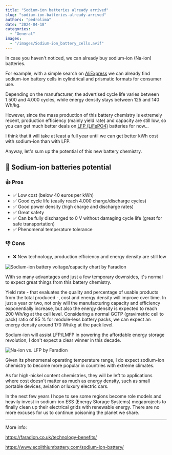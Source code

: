```yaml
---
title: "Sodium-ion batteries already arrived"
slug: "sodium-ion-batteries-already-arrived"
authors: "pedrolima"
date: "2024-04-18"
categories:
  - "General"
images:
  - "/images/Sodium-ion_battery_cells.avif"
---
```


In case you haven't noticed, we can already buy sodium-ion (Na-ion) batteries.

For example, with a simple search on [AliExpress](/sodium-ion) we can already find sodium-ion battery cells in cylindrical and prismatic formats for consumer use.

Depending on the manufacturer, the advertised cycle life varies between 1.500 and 4.000 cycles, while energy density stays between 125 and 140 Wh/kg.

However, since the mass production of this battery chemistry is extremely recent, production efficiency (mainly yield rate) and capacity are still low, so you can get much better deals on [LFP (LiFePO4)](/lfp) batteries for now...

I think that it will take at least a full year until we can get better kWh cost with sodium-ion than with LFP.

Anyway, let's sum up the potential of this new battery chemistry.

## 🔋 Sodium-ion batteries potential

### 👍 Pros

- ✅ Low cost (below 40 euros per kWh)
- ✅ Good cycle life (easily reach 4.000 charge/discharge cycles)
- ✅ Good power density (high charge and discharge rates)
- ✅ Great safety
- ✅ Can be fully discharged to 0 V without damaging cycle life (great for safe transportation)
- ✅ Phenomenal temperature tolerance

### 👎 Cons

- ❌ New technology, production efficiency and energy density are still low

![Sodium-ion battery voltage/capacity chart by Faradion](/images/Sodium-ion_battery_voltage-capacity_chart_by_Faradion.avif "Sodium-ion battery voltage/capacity chart by Faradion")

With so many advantages and just a few temporary downsides, it's normal to expect great things from this battery chemistry.

Yield rate - that evaluates the quality and percentage of usable products from the total produced -, cost and energy density will improve over time. In just a year or two, not only will the manufacturing capacity and efficiency exponentially increase, but also the energy density is expected to reach 200 Wh/kg at the cell level. Considering a normal GCTP (gravimetric cell to pack) ratio of 85 % for module-less battery packs, we can expect an energy density around 170 Wh/kg at the pack level.

Sodium-ion will assist LFP/LMFP in powering the affordable energy storage revolution, I don't expect a clear winner in this decade.

![Na-ion vs. LFP by Faradion](/images/Na-ion_vs_LFP_by_Faradion.avif "Na-ion vs. LFP by Faradion")

Given its phenomenal operating temperature range, I do expect sodium-ion chemistry to become more popular in countries with extreme climates.

As for high-nickel content chemistries, they will be left to applications where cost doesn't matter as much as energy density, such as small portable devices, aviation or luxury electric cars.

In the next few years I hope to see some regions become role models and heavily invest in sodium-ion ESS (Energy Storage Systems) megaprojects to finally clean up their electrical grids with renewable energy. There are no more excuses for us to continue poisoning the planet we share.

---

More info:

https://faradion.co.uk/technology-benefits/

https://www.ecolithiumbattery.com/sodium-ion-battery/